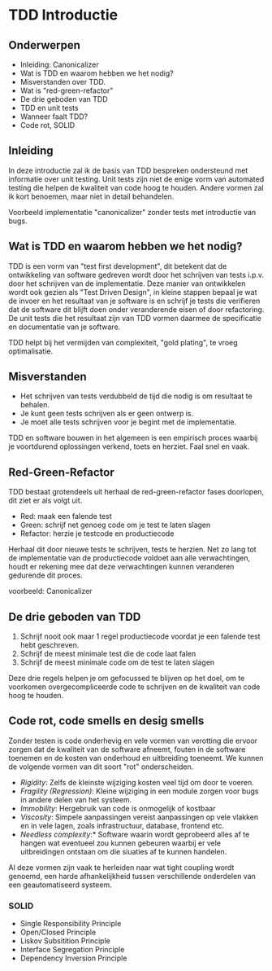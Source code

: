 # TDD Introductie

## Onderwerpen

- Inleiding: Canonicalizer
- Wat is TDD en waarom hebben we het nodig?    
- Misverstanden over TDD.
- Wat is "red-green-refactor"
- De drie geboden van TDD
- TDD en unit tests
- Wanneer faalt TDD?
- Code rot, SOLID


## Inleiding
In deze introductie zal ik de basis van TDD bespreken ondersteund met informatie over unit testing. Unit tests zijn niet de enige vorm van automated testing die helpen de kwaliteit van code hoog te houden. Andere vormen zal ik kort benoemen, maar niet in detail behandelen.

Voorbeeld implementatie "canonicalizer" zonder tests met introductie van bugs.

## Wat is TDD en waarom hebben we het nodig?

TDD is een vorm van "test first development", dit betekent dat de ontwikkeling van software gedreven wordt door het schrijven van tests i.p.v. door het schrijven van de implementatie. Deze manier van ontwikkelen wordt ook gezien als "Test Driven Design", in kleine stappen bepaal je wat de invoer en het resultaat van je software is en schrijf je tests die verifieren dat de software dit blijft doen onder veranderende eisen of door refactoring. De unit tests die het resultaat zijn van TDD vormen daarmee de specificatie en documentatie van je software.

TDD helpt bij het vermijden van complexiteit, "gold plating", te vroeg optimalisatie.

## Misverstanden

- Het schrijven van tests verdubbeld de tijd die nodig is om resultaat te behalen.
- Je kunt geen tests schrijven als er geen ontwerp is.
- Je moet alle tests schrijven voor je begint met de implementatie.

TDD en software bouwen in het algemeen is een empirisch proces waarbij je voortdurend oplossingen verkend, toets en herziet. Faal snel en vaak.

## Red-Green-Refactor

TDD bestaat grotendeels uit herhaal de red-green-refactor fases doorlopen, dit ziet er als volgt uit.

- Red: maak een falende test
- Green: schrijf net genoeg code om je test te laten slagen
- Refactor: herzie je testcode en productiecode 

Herhaal dit door nieuwe tests te schrijven, tests te herzien. Net zo lang tot de implementatie van de productiecode voldoet aan alle verwachtingen, houdt er rekening mee dat deze verwachtingen kunnen veranderen gedurende dit proces. 

voorbeeld: Canonicalizer

## De drie geboden van TDD

1. Schrijf nooit ook maar 1 regel productiecode voordat je een falende test hebt geschreven.
2. Schrijf de meest minimale test die de code laat falen
3. Schrijf de meest minimale code om de test te laten slagen

Deze drie regels helpen je om gefocussed te blijven op het doel, om te voorkomen overgecompliceerde code te schrijven en de kwaliteit van code hoog te houden.

## Code rot, code smells en desig smells
Zonder testen is code onderhevig en vele vormen van verotting die ervoor zorgen dat de kwaliteit van de software afneemt, fouten in de software toenemen en de kosten van onderhoud en uitbreiding toeneemt. We kunnen de volgende vormen van dit soort "rot" onderscheiden.

- *Rigidity*: Zelfs de kleinste wijziging kosten veel tijd om door te voeren.
- *Fragility (Regression)*: Kleine wijziging in een module zorgen voor bugs in andere delen van het systeem. 
- *Immobility*: Hergebruik van code is onmogelijk of kostbaar
- *Viscosity*: Simpele aanpassingen vereist aanpassingen op vele vlakken en in vele lagen, zoals infrastructuur, database, frontend etc. 
- *Needless complexity*:* Software waarin wordt geprobeerd alles af te hangen wat eventueel zou kunnen gebeuren waarbij er vele uitbreidingen ontstaan om die siuaties af te kunnen handelen.

Al deze vormen zijn vaak te herleiden naar wat tight coupling wordt genoemd, een harde afhankelijkheid tussen verschillende onderdelen van een geautomatiseerd systeem.

### SOLID

- Single Responsibility Principle
- Open/Closed Principle
- Liskov Subsitition Principle
- Interface Segregation Principle
- Dependency Inversion Principle
